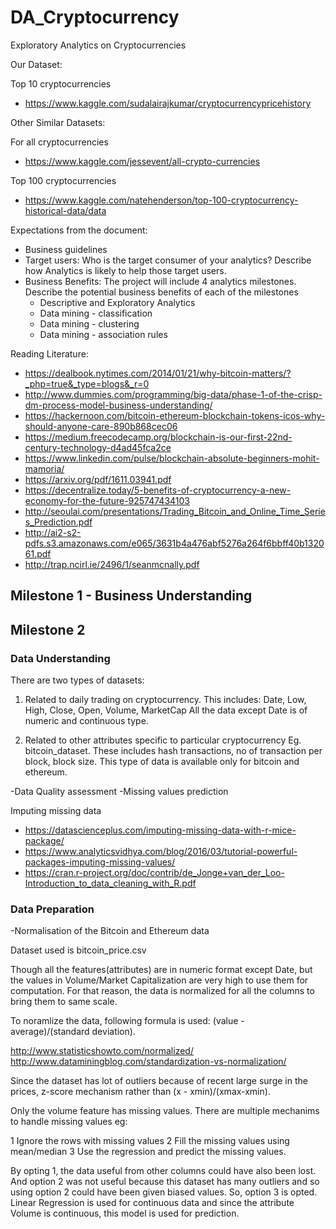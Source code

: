 # DA_Cryptocurrency
Exploratory Analytics on Cryptocurrencies 

Our Dataset:

Top 10 cryptocurrencies
- https://www.kaggle.com/sudalairajkumar/cryptocurrencypricehistory

Other Similar Datasets:

For all cryptocurrencies
- https://www.kaggle.com/jessevent/all-crypto-currencies

Top 100 cryptocurrencies
- https://www.kaggle.com/natehenderson/top-100-cryptocurrency-historical-data/data


Expectations from the document:

- Business guidelines 
- Target users: Who is the target consumer of your analytics? Describe how Analytics is likely to help those target users.
- Business Benefits: The project will include 4 analytics milestones. Describe the potential business benefits of each of the milestones
    - Descriptive and Exploratory Analytics
    - Data mining - classification
    - Data mining - clustering
    - Data mining - association rules

Reading Literature:
- https://dealbook.nytimes.com/2014/01/21/why-bitcoin-matters/?_php=true&_type=blogs&_r=0
- http://www.dummies.com/programming/big-data/phase-1-of-the-crisp-dm-process-model-business-understanding/
- https://hackernoon.com/bitcoin-ethereum-blockchain-tokens-icos-why-should-anyone-care-890b868cec06
- https://medium.freecodecamp.org/blockchain-is-our-first-22nd-century-technology-d4ad45fca2ce
- https://www.linkedin.com/pulse/blockchain-absolute-beginners-mohit-mamoria/
- https://arxiv.org/pdf/1611.03941.pdf
- https://decentralize.today/5-benefits-of-cryptocurrency-a-new-economy-for-the-future-925747434103
- http://seoulai.com/presentations/Trading_Bitcoin_and_Online_Time_Series_Prediction.pdf
- http://ai2-s2-pdfs.s3.amazonaws.com/e065/3631b4a476abf5276a264f6bbff40b132061.pdf
- http://trap.ncirl.ie/2496/1/seanmcnally.pdf

## Milestone 1 - Business Understanding

## Milestone 2

### Data Understanding

There are two types of datasets:

1. Related to daily trading on cryptocurrency. This includes:
Date, Low, High, Close, Open, Volume, MarketCap
All the data except Date is of numeric and continuous type.

2. Related to other attributes specific to particular cryptocurrency
Eg. bitcoin_dataset. These includes hash transactions, no of transaction
per block, block size. This type of data is available only for 
bitcoin and ethereum.

-Data Quality assessment
-Missing values prediction

Imputing missing data
- https://datascienceplus.com/imputing-missing-data-with-r-mice-package/
- https://www.analyticsvidhya.com/blog/2016/03/tutorial-powerful-packages-imputing-missing-values/
- https://cran.r-project.org/doc/contrib/de_Jonge+van_der_Loo-Introduction_to_data_cleaning_with_R.pdf

### Data Preparation
-Normalisation of the Bitcoin and Ethereum data

Dataset used is bitcoin_price.csv

Though all the features(attributes) are in numeric format except Date,
but the values in Volume/Market Capitalization are very high to use them
for computation. For that reason, the data is normalized for all the columns
to bring them to same scale.

To noramlize the data, following formula is used:
(value - average)/(standard deviation).

http://www.statisticshowto.com/normalized/
http://www.dataminingblog.com/standardization-vs-normalization/

Since the dataset has lot of outliers because of recent large surge in the prices,
z-score mechanism rather than (x - xmin)/(xmax-xmin).

Only the volume feature has missing values. There are multiple mechanims to handle
missing values eg:

1 Ignore the rows with missing values
2 Fill the missing values using mean/median
3 Use the regression and predict the missing values.

By opting 1, the data useful from other columns could have also been lost. And
option 2 was not useful because this dataset has many outliers and so using
option 2 could have been given biased values. So, option 3 is opted.
Linear Regression is used for continuous data and since the attribute Volume is
continuous, this model is used for prediction.

















